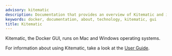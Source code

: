 ```yaml
---
advisory: kitematic
description: Documentation that provides an overview of Kitematic and installation instructions
keywords: docker, documentation, about, technology, kitematic, gui
title: Kitematic
---
```


Kitematic, the Docker GUI, runs on Mac and Windows operating systems.

For information about using Kitematic, take a look at the [User Guide](userguide.md).
